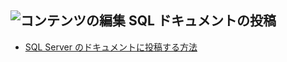 ## <a name="edit-contentmediaedit-topic-pencilpng-contribute-sql-documentation"></a>![コンテンツの編集](../media/edit-topic-pencil.png) SQL ドキュメントの投稿

- [SQL Server のドキュメントに投稿する方法](https://docs.microsoft.com/sql/sql-server/sql-server-docs-contribute)